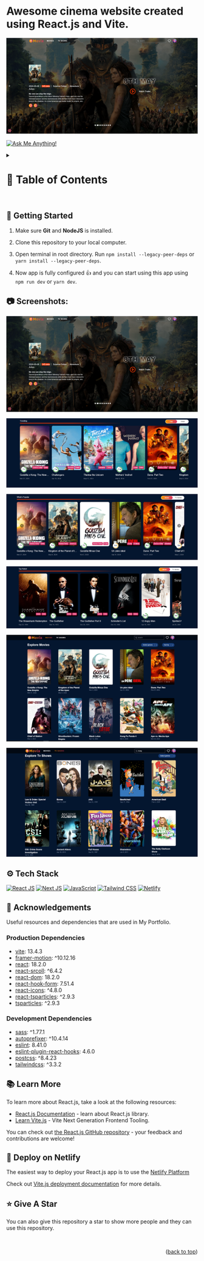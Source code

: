 <a name="readme-top"></a>

# Awesome cinema website created using React.js and Vite.

![Modern Portfolio using React JS and Framer Motion](/.github/images/img_main.png "Modern Portfolio using React JS and Framer Motion")

[![Ask Me Anything!](https://flat.badgen.net/static/Ask%20me/anything?icon=github&color=black&scale=1.01)](https://github.com/ajkce13101 "Ask Me Anything!")

<!-- Table of Contents -->
<details>

<summary>

# :notebook_with_decorative_cover: Table of Contents

</summary>

- [Getting Started](#toolbox-getting-started)
- [Screenshots](#camera-screenshots)
- [Tech Stack](#gear-tech-stack)
- [Acknowledgements](#gem-acknowledgements)
- [Learn More](#books-learn-more)
- [Deploy on Netlify](#page_with_curl-Deploy-on-Netlify)
- [Give A Star](#star-give-a-star)

</details>

<br />

## :toolbox: Getting Started

1. Make sure **Git** and **NodeJS** is installed.

2. Clone this repository to your local computer.

3. Open terminal in root directory. Run `npm install --legacy-peer-deps` or `yarn install --legacy-peer-deps`.

4. Now app is fully configured 👍 and you can start using this app using `npm run dev` or `yarn dev`.

## :camera: Screenshots:

![Home](/.github/images/img1.png "Home")

![About Me](/.github/images/img2.png "About Me")

![Skills ](/.github/images/img3.png "Skills")

![Education](/.github/images/img4.png "Education")

![Showcase Projects ](/.github/images/img5.png "Showcase Projects")

![Contact Me ](/.github/images/img6.png "Contact Me")

## :gear: Tech Stack

[![React JS](https://skillicons.dev/icons?i=react "React JS")](https://react.dev/ "React JS") [![Next JS](https://skillicons.dev/icons?i=vite "Next JS")](https://vitejs.dev/ "Next JS") [![JavaScript](https://skillicons.dev/icons?i=js "JavaScript")](https://developer.mozilla.org/en-US/docs/Web/JavaScript "JavaScript") [![Tailwind CSS](https://skillicons.dev/icons?i=tailwind "Tailwind CSS")](https://tailwindcss.com/ "Tailwind CSS") [![Netlify](https://skillicons.dev/icons?i=netlify "Netlify")](https://netlify.app/ "Netlify")

## :gem: Acknowledgements

Useful resources and dependencies that are used in My Portfolio.

### Production Dependencies

- [vite](https://www.npmjs.com/package/vite): 13.4.3
- [framer-motion](https://www.npmjs.com/package/framer-motion): ^10.12.16
- [react](https://www.npmjs.com/package/react): 18.2.0
- [react-srcoll](https://www.npmjs.com/package/react-scroll): ^6.4.2
- [react-dom](https://www.npmjs.com/package/react-dom): 18.2.0
- [react-hook-form](https://www.npmjs.com/package/react-hook-form): 7.51.4
- [react-icons](https://www.npmjs.com/package/react-icons): ^4.8.0
- [react-tsparticles](https://www.npmjs.com/package/react-tsparticles): ^2.9.3
- [tsparticles](https://www.npmjs.com/package/tsparticles): ^2.9.3

### Development Dependencies

- [sass](https://www.npmjs.com/package/sass): ^1.77.1
- [autoprefixer](https://www.npmjs.com/package/autoprefixer): ^10.4.14
- [eslint](https://www.npmjs.com/package/eslint): 8.41.0
- [eslint-plugin-react-hooks](https://www.npmjs.com/package/eslint-plugin-react-hooks): 4.6.0
- [postcss](https://www.npmjs.com/package/postcss): ^8.4.23
- [tailwindcss](https://www.npmjs.com/package/tailwindcss): ^3.3.2

## :books: Learn More

To learn more about React.js, take a look at the following resources:

- [React.js Documentation](https://react.dev/) - learn about React.js library.
- [Learn Vite.js](https://react.dev/) - Vite Next Generation Frontend Tooling.

You can check out [the React.js GitHub repository](https://github.com/facebook/react) - your feedback and contributions are welcome!

## :page_with_curl: Deploy on Netlify

The easiest way to deploy your React.js app is to use the [Netlify Platform](https://docs.netlify.com/frameworks/react/)

Check out [Vite.js deployment documentation](https://vitejs.dev/guide/static-deploy/) for more details.

## :star: Give A Star

You can also give this repository a star to show more people and they can use this repository.

<br />
<p align="right">(<a href="#readme-top">back to top</a>)</p>
